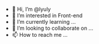 - 👋 Hi, I’m @lyuly
- 👀 I’m interested in Front-end
- 🌱 I’m currently learning ...
- 💞️ I’m looking to collaborate on ...
- 📫 How to reach me ...

<!---
lyuly/lyuly is a ✨ special ✨ repository because its `README.md` (this file) appears on your GitHub profile.
You can click the Preview link to take a look at your changes.
--->
